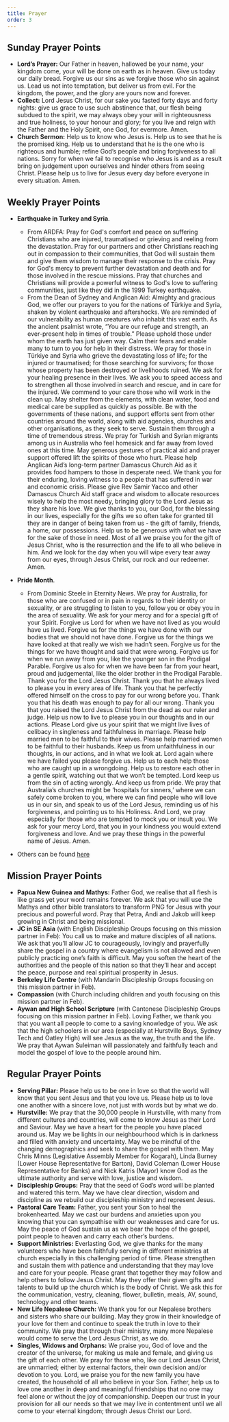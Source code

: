 ```yaml
---
title: Prayer
order: 3
---
```


## Sunday Prayer Points

- **Lord’s Prayer:** Our Father in heaven, hallowed be your name, your kingdom come, your will be done on earth as in heaven. Give us today our daily bread. Forgive us our sins as we forgive those who sin against us. Lead us not into temptation, but deliver us from evil. For the kingdom, the power, and the glory are yours now and forever.
- **Collect:** Lord Jesus Christ, for our sake you fasted forty days and forty nights: give us grace to use such abstinence that, our flesh being subdued to the spirit, we may always obey your will in righteousness and true holiness, to your honour and glory; for you live and reign with the Father and the Holy Spirit, one God, for evermore. Amen.
- **Church Sermon:** Help us to know who Jesus is. Help us to see that he is the promised king. Help us to understand that he is the one who is righteous and humble; refine God’s people and bring forgiveness to all nations. Sorry for when we fail to recognise who Jesus is and as a result bring on judgement upon ourselves and hinder others from seeing Christ. Please help us to live for Jesus every day before everyone in every situation. Amen.  



## Weekly Prayer Points

- **Earthquake in Turkey and Syria**.
  - From ARDFA: Pray for God's comfort and peace on suffering Christians who are injured, traumatised or grieving and reeling from the devastation. Pray for our partners and other Christians reaching out in compassion to their communities, that God will sustain them and give them wisdom to manage their response to the crisis. Pray for God's mercy to prevent further devastation and death and for those involved in the rescue missions. Pray that churches and Christians will provide a powerful witness to God's love to suffering communities, just like they did in the 1999 Turkey earthquake.
  - From the Dean of Sydney and Anglican Aid: Almighty and gracious God, we offer our prayers to you for the nations of Türkiye and Syria, shaken by violent earthquake and aftershocks. We are reminded of our vulnerability as human creatures who inhabit this vast earth. As the ancient psalmist wrote, “You are our refuge and strength, an ever-present help in times of trouble.” Please uphold those under whom the earth has just given way. Calm their fears and enable many to turn to you for help in their distress. We pray for those in Türkiye and Syria who grieve the devastating loss of life; for the injured or traumatised; for those searching for survivors; for those whose property has been destroyed or livelihoods ruined. We ask for your healing presence in their lives. We ask you to speed access and to strengthen all those involved in search and rescue, and in care for the injured. We commend to your care those who will work in the clean up. May shelter from the elements, with clean water, food and medical care be supplied as quickly as possible. Be with the governments of these nations, and support efforts sent from other countries around the world, along with aid agencies, churches and other organisations, as they seek to serve. Sustain them through a time of tremendous stress. We pray for Turkish and Syrian migrants among us in Australia who feel homesick and far away from loved ones at this time. May generous gestures of practical aid and prayer support offered lift the spirits of those who hurt. Please help Anglican Aid’s long-term partner Damascus Church Aid as it provides food hampers to those in desperate need. We thank you for their enduring, loving witness to a people that has suffered in war and economic crisis. Please give Rev Samir Yacco and other Damascus Church Aid staff grace and wisdom to allocate resources wisely to help the most needy, bringing glory to the Lord Jesus as they share his love. We give thanks to you, our God, for the blessing in our lives, especially for the gifts we so often take for granted till they are in danger of being taken from us - the gift of family, friends, a home, our possessions. Help us to be generous with what we have for the sake of those in need. Most of all we praise you for the gift of Jesus Christ, who is the resurrection and the life to all who believe in him. And we look for the day when you will wipe every tear away from our eyes, through Jesus Christ, our rock and our redeemer. Amen. 

- **Pride Month**.
  - From Dominic Steele in Eternity News. We pray for Australia, for those who are confused or in pain in regards to their identity or sexuality, or are struggling to listen to you, follow you or obey you in the area of sexuality. We ask for your mercy and for a special gift of your Spirit. Forgive us Lord for when we have not lived as you would have us lived. Forgive us for the things we have done with our bodies that we should not have done. Forgive us for the things we have looked at that really we wish we hadn’t seen. Forgive us for the things for we have thought and said that were wrong. Forgive us for when we run away from you, like the younger son in the Prodigal Parable. Forgive us also for when we have been far from your heart, proud and judgemental, like the older brother in the Prodigal Parable. Thank you for the Lord Jesus Christ. Thank you that he always lived to please you in every area of life. Thank you that he perfectly offered himself on the cross to pay for our wrong before you. Thank you that his death was enough to pay for all our wrong. Thank you that you raised the Lord Jesus Christ from the dead as our ruler and judge. Help us now to live to please you in our thoughts and in our actions. Please Lord give us your spirit that we might live lives of celibacy in singleness and faithfulness in marriage. Please help married men to be faithful to their wives. Please help married women to be faithful to their husbands. Keep us from unfaithfulness in our thoughts, in our actions, and in what we look at. Lord again where we have failed you please forgive us. Help us to each help those who are caught up in a wrongdoing. Help us to restore each other in a gentle spirit, watching out that we won’t be tempted. Lord keep us from the sin of acting wrongly. And keep us from pride. We pray that Australia’s churches might be ‘hospitals for sinners,’ where we can safely come broken to you, where we can find people who will love us in our sin, and speak to us of the Lord Jesus, reminding us of his forgiveness, and pointing us to his Holiness. And Lord, we pray especially for those who are tempted to mock you or insult you. We ask for your mercy Lord, that you in your kindness you would extend forgiveness and love. And we pray these things in the powerful name of Jesus. Amen.


- Others can be found [here](https://stgeorgeshurstville.org.au/prayer)

## Mission Prayer Points

- **Papua New Guinea and Mathys:** Father God, we realise that all flesh is like grass yet your word remains forever. We ask that you will use the Mathys and other bible translators to transform PNG for Jesus with your precious and powerful word. Pray that Petra, Andi and Jakob will keep growing in Christ and being missional. 
- **JC in SE Asia** (with English Discipleship Groups focusing on this mission partner in Feb): You call us to make and mature disciples of all nations. We ask that you’ll allow JC to courageously, lovingly and prayerfully share the gospel in a country where evangelism is not allowed and even publicly practicing one’s faith is difficult. May you soften the heart of the authorities and the people of this nation so that they’ll hear and accept the peace, purpose and real spiritual prosperity in Jesus. 
- **Berkeley Life Centre** (with Mandarin Discipleship Groups focusing on this mission partner in Feb). 
- **Compassion** (with Church including children and youth focusing on this mission partner in Feb).
- **Aywan and High School Scripture** (with Cantonese Discipleship Groups focusing on this mission partner in Feb). Loving Father, we thank you that you want all people to come to a saving knowledge of you. We ask that the high schoolers in our area (especially at Hurstville Boys, Sydney Tech and Oatley High) will see Jesus as the way, the truth and the life. We pray that Aywan Suleiman will passionately and faithfully teach and model the gospel of love to the people around him.  

## Regular Prayer Points

- **Serving Pillar:** Please help us to be one in love so that the world will know that you sent Jesus and that you love us. Please help us to love one another with a sincere love, not just with words but by what we do. 
- **Hurstville:** We pray that the 30,000 people in Hurstville, with many from different cultures and countries, will come to know Jesus as their Lord and Saviour. May we have a heart for the people you have placed around us. May we be lights in our neighbourhood which is in darkness and filled with anxiety and uncertainty. May we be mindful of the changing demographics and seek to share the gospel with them. May Chris Minns (Legislative Assembly Member for Kogarah), Linda Burney (Lower House Representative for Barton), David Coleman (Lower House Representative for Banks) and Nick Katris (Mayor) know God as the ultimate authority and serve with love, justice and wisdom. 
- **Discipleship Groups:** Pray that the seed of God’s word will be planted and watered this term. May we have clear direction, wisdom and discipline as we rebuild our discipleship ministry and represent Jesus. 
- **Pastoral Care Team:** Father, you sent your Son to heal the brokenhearted. May we cast our burdens and anxieties upon you knowing that you can sympathise with our weaknesses and care for us. May the peace of God sustain us as we bear the hope of the gospel, point people to heaven and carry each other’s burdens. 
- **Support Ministries:** Everlasting God, we give thanks for the many volunteers who have been faithfully serving in different ministries at church especially in this challenging period of time. Please strengthen and sustain them with patience and understanding that they may love and care for your people. Please grant that together they may follow and help others to follow Jesus Christ. May they offer their given gifts and talents to build up the church which is the body of Christ. We ask this for the communication, vestry, cleaning, flower, bulletin, meals, AV, sound, technology and other teams. 
- **New Life Nepalese Church:** We thank you for our Nepalese brothers and sisters who share our building. May they grow in their knowledge of your love for them and continue to speak the truth in love to their community. We pray that through their ministry, many more Nepalese would come to serve the Lord Jesus Christ, as we do. 
- **Singles, Widows and Orphans:** We praise you, God of love and the creator of the universe, for making us male and female, and giving us the gift of each other. We pray for those who, like our Lord Jesus Christ, are unmarried; either by external factors, their own decision and/or devotion to you. Lord, we praise you for the new family you have created, the household of all who believe in your Son. Father, help us to love one another in deep and meaningful friendships that no one may feel alone or without the joy of companionship. Deepen our trust in your provision for all our needs so that we may live in contentment until we all come to your eternal kingdom; through Jesus Christ our Lord.


